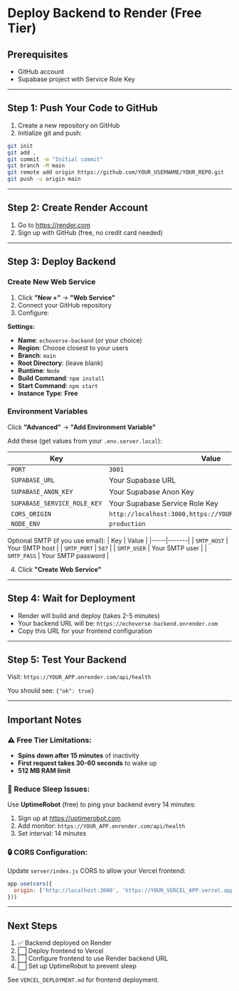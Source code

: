# Deploy Backend to Render (Free Tier)

## Prerequisites
- GitHub account
- Supabase project with Service Role Key

---

## Step 1: Push Your Code to GitHub

1. Create a new repository on GitHub
2. Initialize git and push:
```bash
git init
git add .
git commit -m "Initial commit"
git branch -M main
git remote add origin https://github.com/YOUR_USERNAME/YOUR_REPO.git
git push -u origin main
```

---

## Step 2: Create Render Account

1. Go to https://render.com
2. Sign up with GitHub (free, no credit card needed)

---

## Step 3: Deploy Backend

### Create New Web Service

1. Click **"New +"** → **"Web Service"**
2. Connect your GitHub repository
3. Configure:

**Settings:**
- **Name**: `echoverse-backend` (or your choice)
- **Region**: Choose closest to your users
- **Branch**: `main`
- **Root Directory**: (leave blank)
- **Runtime**: `Node`
- **Build Command**: `npm install`
- **Start Command**: `npm start`
- **Instance Type**: **Free**

### Environment Variables

Click **"Advanced"** → **"Add Environment Variable"**

Add these (get values from your `.env.server.local`):

| Key | Value |
|-----|-------|
| `PORT` | `3001` |
| `SUPABASE_URL` | Your Supabase URL |
| `SUPABASE_ANON_KEY` | Your Supabase Anon Key |
| `SUPABASE_SERVICE_ROLE_KEY` | Your Supabase Service Role Key |
| `CORS_ORIGIN` | `http://localhost:3000,https://YOUR_VERCEL_APP.vercel.app` |
| `NODE_ENV` | `production` |

Optional SMTP (if you use email):
| Key | Value |
|-----|-------|
| `SMTP_HOST` | Your SMTP host |
| `SMTP_PORT` | `587` |
| `SMTP_USER` | Your SMTP user |
| `SMTP_PASS` | Your SMTP password |

4. Click **"Create Web Service"**

---

## Step 4: Wait for Deployment

- Render will build and deploy (takes 2-5 minutes)
- Your backend URL will be: `https://echoverse-backend.onrender.com`
- Copy this URL for your frontend configuration

---

## Step 5: Test Your Backend

Visit: `https://YOUR_APP.onrender.com/api/health`

You should see: `{"ok": true}`

---

## Important Notes

### ⚠️ Free Tier Limitations:
- **Spins down after 15 minutes** of inactivity
- **First request takes 30-60 seconds** to wake up
- **512 MB RAM limit**

### 🔧 Reduce Sleep Issues:
Use **UptimeRobot** (free) to ping your backend every 14 minutes:
1. Sign up at https://uptimerobot.com
2. Add monitor: `https://YOUR_APP.onrender.com/api/health`
3. Set interval: 14 minutes

### 🔒 CORS Configuration:
Update `server/index.js` CORS to allow your Vercel frontend:
```javascript
app.use(cors({
  origin: ['http://localhost:3000', 'https://YOUR_VERCEL_APP.vercel.app']
}))
```

---

## Next Steps

1. ✅ Backend deployed on Render
2. ⬜ Deploy frontend to Vercel
3. ⬜ Configure frontend to use Render backend URL
4. ⬜ Set up UptimeRobot to prevent sleep

See `VERCEL_DEPLOYMENT.md` for frontend deployment.
